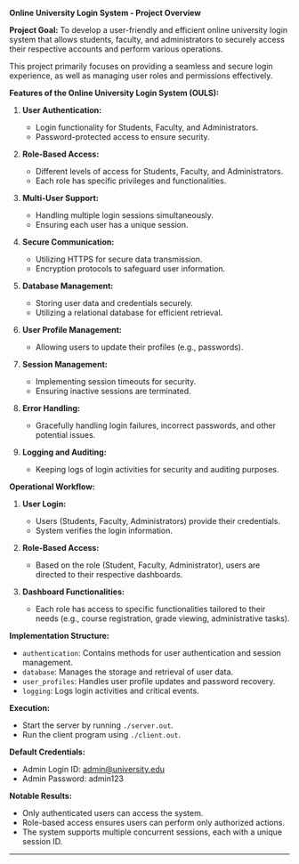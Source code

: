 
**Online University Login System - Project Overview**

**Project Goal:**
To develop a user-friendly and efficient online university login system that allows students, faculty, and administrators to securely access their respective accounts and perform various operations.

This project primarily focuses on providing a seamless and secure login experience, as well as managing user roles and permissions effectively.

**Features of the Online University Login System (OULS):**

1. **User Authentication:**
    - Login functionality for Students, Faculty, and Administrators.
    - Password-protected access to ensure security.

2. **Role-Based Access:**
    - Different levels of access for Students, Faculty, and Administrators.
    - Each role has specific privileges and functionalities.

3. **Multi-User Support:**
    - Handling multiple login sessions simultaneously.
    - Ensuring each user has a unique session.

4. **Secure Communication:**
    - Utilizing HTTPS for secure data transmission.
    - Encryption protocols to safeguard user information.

5. **Database Management:**
    - Storing user data and credentials securely.
    - Utilizing a relational database for efficient retrieval.

6. **User Profile Management:**
    - Allowing users to update their profiles (e.g., passwords).


8. **Session Management:**
    - Implementing session timeouts for security.
    - Ensuring inactive sessions are terminated.

9. **Error Handling:**
    - Gracefully handling login failures, incorrect passwords, and other potential issues.

10. **Logging and Auditing:**
    - Keeping logs of login activities for security and auditing purposes.

**Operational Workflow:**

1. **User Login:**
    - Users (Students, Faculty, Administrators) provide their credentials.
    - System verifies the login information.

2. **Role-Based Access:**
    - Based on the role (Student, Faculty, Administrator), users are directed to their respective dashboards.

3. **Dashboard Functionalities:**
    - Each role has access to specific functionalities tailored to their needs (e.g., course registration, grade viewing, administrative tasks).

**Implementation Structure:**

- `authentication`: Contains methods for user authentication and session management.
- `database`: Manages the storage and retrieval of user data.
- `user_profiles`: Handles user profile updates and password recovery.
- `logging`: Logs login activities and critical events.

**Execution:**

- Start the server by running `./server.out`.
- Run the client program using `./client.out`.

**Default Credentials:**

- Admin Login ID: admin@university.edu
- Admin Password: admin123



**Notable Results:**

- Only authenticated users can access the system.
- Role-based access ensures users can perform only authorized actions.
- The system supports multiple concurrent sessions, each with a unique session ID.

---


